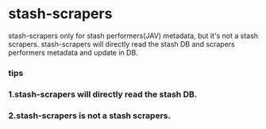 # stash-scrapers

 stash-scrapers only for stash performers(JAV) metadata, but it's not a stash scrapers. stash-scrapers will directly read the stash DB and scrapers performers metadata and update in DB.

### tips
### 1.stash-scrapers will directly read the stash DB.
### 2.stash-scrapers is not a stash scrapers.